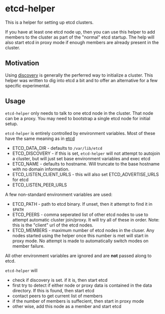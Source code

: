 # etcd-helper

This is a helper for setting up etcd clusters.

If you have at least one etcd node up, then you can use this helper to
add members to the cluster as part of the "normal" etcd startup. The
help will also start etcd in proxy mode if enough members are already
present in the cluster.

## Motivation

Using
[discovery](https://github.com/coreos/etcd/blob/master/Documentation/clustering.md#etcd-discovery)
is generally the perferred way to initialize a cluster. This helper
was written to dig into etcd a bit and to offer an alternative for a
few specific experimental.


## Usage

`etcd-helper` only needs to talk to one etcd node in the cluster.
That node can be a proxy. You may need to bootstrap a single etcd node
for initial setup.


`etcd-helper` is entirely controlled by environment variables. Most of
these have the same meaning as in [etcd](https://github.com/coreos/etcd/blob/master/Documentation/configuration.md)

* ETCD_DATA_DIR - defaults to `/var/lib/etcd`
* ETCD_DISCOVERY - if this is set, `etcd-helper` will not attempt to
  autojoin a cluster, but will just set base environment variables and
  exec etcd
* ETCD_NAME - defaults to hostname.  Will truncate to the base
hostname with no domain information.
* ETCD_LISTEN_CLIENT_URLS - this will also set ETCD_ADVERTISE_URLS for
etcd
* ETCD_LISTEN_PEER_URLS

A few non-standard environment variables are used:

* ETCD_PATH - path to etcd binary. If unset, then it attempt to find
it in `$PATH`
* ETCD_PEERS - comma seperated list of other etcd nodes to use to
  attempt automatic cluster join/proxy.  It will try all of these in
  order. Note: this is the "client" url of the etcd nodes.
* ETCD_MEMBERS - maximum number of etcd nodes in the cluser. Any nodes
  started using the helper once this number is met will start in proxy
  mode. No attempt is made to automatically switch modes on member failure.


All other environment variables are ignored and are **not** passed
along to etcd.


`etcd-helper` will
- check if discovery is set. if it is, then start etcd
- first try to detect if either node or proxy data is contained in the
data directory. If this is found, then start etcd
- contact peers to get current list of members
- if the number of members is suffecient, then start in proxy mode
- other wise, add this node as a member and start etcd
